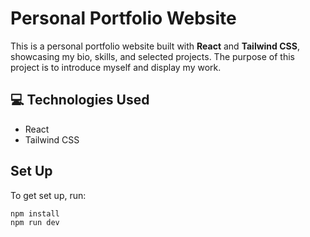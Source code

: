 # Personal Portfolio Website

This is a personal portfolio website built with **React** and **Tailwind CSS**, showcasing my bio, skills, and selected projects. 
The purpose of this project is to introduce myself and display my work.

## 💻 Technologies Used

- React
- Tailwind CSS

## Set Up


To get set up, run:

```bash
npm install
npm run dev
```

